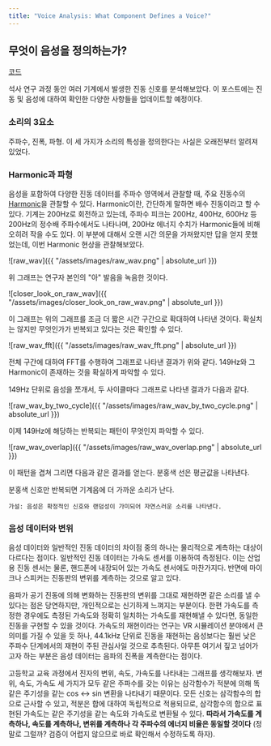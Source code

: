 ```yaml
---
title: "Voice Analysis: What Component Defines a Voice?"
---
```


## 무엇이 음성을 정의하는가?
[코드](https://github.com/Joovvhan/voice-analysis)

석사 연구 과정 동안 여러 기계에서 발생한 진동 신호를 분석해보았다. 이 포스트에는 진동 및 음성에 대하여 확인한 다양한 사항들을 업데이트할 예정이다.

### 소리의 3요소

주파수, 진폭, 파형. 이 세 가지가 소리의 특성을 정의한다는 사실은 오래전부터 알려져 있었다.


### Harmonic과 파형

음성을 포함하여 다양한 진동 데이터를 주파수 영역에서 관찰할 때, 주요 진동수의 [Harmonic](https://en.wikipedia.org/wiki/Harmonic)을 관찰할 수 있다. 
Harmonic이란, 간단하게 말하면 배수 진동이라고 할 수 있다. 기계는 200Hz로 회전하고 있는데, 주파수 피크는 200Hz, 400Hz, 600Hz 등 200Hz의 
정수배 주파수에서도 나타나며, 200Hz 에너지 수치가 Harmonic들에 비해 오히려 작을 수도 있다. 
이 부분에 대해서 오랜 시간 의문을 가져왔지만 답을 얻지 못했었는데, 이번 Harmonic 현상을 관찰해보았다.

![raw_wav]({{ "/assets/images/raw_wav.png" | absolute_url }})

위 그래프는 연구자 본인의 "아" 발음을 녹음한 것이다.

![closer_look_on_raw_wav]({{ "/assets/images/closer_look_on_raw_wav.png" | absolute_url }})

이 그래프는 위의 그래프를 조금 더 짧은 시간 구간으로 확대하여 나타낸 것이다. 확실치는 않지만 무엇인가가 반복되고 있다는 것은 확인할 수 있다.

![raw_wav_fft]({{ "/assets/images/raw_wav_fft.png" | absolute_url }})

전체 구간에 대하여 FFT를 수행하여 그래프로 나타낸 결과가 위와 같다. 149Hz와 그 Harmonic이 존재하는 것을 확실하게 파악할 수 있다.

149Hz 단위로 음성을 쪼개서, 두 사이클마다 그래프로 나타낸 결과가 다음과 같다.

![raw_wav_by_two_cycle]({{ "/assets/images/raw_wav_by_two_cycle.png" | absolute_url }})

이제 149Hz에 해당하는 반복되는 패턴이 무엇인지 파악할 수 있다.

![raw_wav_overlap]({{ "/assets/images/raw_wav_overlap.png" | absolute_url }})

이 패턴을 겹쳐 그리면 다음과 같은 결과를 얻는다. 분홍색 선은 평균값을 나타낸다.

분홍색 신호만 반복되면 기계음에 더 가까운 소리가 난다.

```
가설: 음성은 확정적인 신호와 랜덤성이 가미되어 자연스러운 소리를 나타낸다. 
```

### 음성 데이터와 변위

음성 데이터와 일반적인 진동 데이터의 차이점 중의 하나는 물리적으로 계측하는 대상이 다르다는 점이다. 
일반적인 진동 데이터는 가속도 센서를 이용하여 측정된다. 이는 산업용 진동 센서는 물론, 핸드폰에 내장되어 있는 가속도 센서에도 마찬가지다. 
반면에 마이크나 스피커는 진동판의 변위를 계측하는 것으로 알고 있다.

음파가 공기 진동에 의해 변화하는 진동판의 변위를 그대로 재현하면 같은 소리를 낼 수 있다는 점은 당연하지만, 개인적으로는 신기하게 느껴지는 부분이다. 
한편 가속도를 측정한 경우에도 측정된 가속도와 정확히 일치하는 가속도를 재현해낼 수 있다면, 동일한 진동을 구현할 수 있을 것이다. 
가속도의 재현이라는 연구는 VR 시뮬레이션 분야에서 큰 의미를 가질 수 있을 듯 하나, 44.1kHz 단위로 진동을 재현하는 음성보다는 훨씬 낮은 주파수 단계에서의 재현이 주된 관심사일 것으로 추측된다. 아무튼 여기서 짚고 넘어가고자 하는 부분은 음성 데이터는 음파의 진폭을 계측한다는 점이다.

고등학교 교육 과정에서 진자의 변위, 속도, 가속도를 나타내는 그래프를 생각해보자.
변위, 속도, 가속도 세 가지가 모두 같은 주파수를 갖는 이유는 삼각함수가 적분에 의해 똑같은 주기성을 같는 cos <-> sin 변환을 나타내기 때문이다. 
모든 신호는 삼각함수의 합으로 근사할 수 있고, 적분은 합에 대하여 독립적으로 적용되므로, 삼각함수의 합으로 표현된 가속도는 같은 주기성을 같는 
속도와 가속도로 변환될 수 있다. **따라서 가속도를 계측하나, 속도를 계측하나, 변위를 계측하나 각 주파수의 에너지 비율은 동일할 것이다** 
(정말로 그럴까? 검증이 어렵지 않으므로 바로 확인해서 수정하도록 하자).
